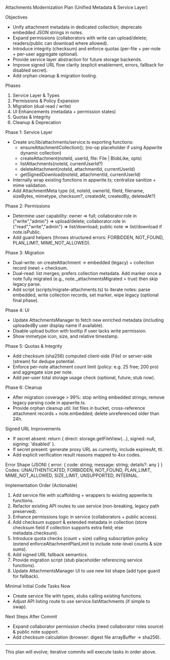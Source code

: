 Attachments Modernization Plan (Unified Metadata & Service Layer)

Objectives
- Unify attachment metadata in dedicated collection; deprecate embedded JSON strings in notes.
- Expand permissions (collaborators with write can upload/delete; readers/public can download where allowed).
- Introduce integrity (checksum) and enforce quotas (per-file + per-note + per-user aggregate optional).
- Provide service layer abstraction for future storage backends.
- Improve signed URL flow clarity (explicit enablement, errors, fallback for disabled secret).
- Add orphan cleanup & migration tooling.

Phases
1. Service Layer & Types
2. Permissions & Policy Expansion
3. Migration (dual read / write)
4. UI Enhancements (metadata + permission states)
5. Quotas & Integrity
6. Cleanup & Deprecation

Phase 1: Service Layer
- Create src/lib/attachments/service.ts exporting functions:
  - ensureAttachmentCollection(); (no-op placeholder if using Appwrite dynamic collection) 
  - createAttachment(noteId, userId, file: File | BlobLike, opts)
  - listAttachments(noteId, currentUserId?)
  - deleteAttachment(noteId, attachmentId, currentUserId)
  - getSignedDownload(noteId, attachmentId, currentUserId)
- Internally wrap existing functions in appwrite.ts; centralize sanitize + mime validation.
- Add AttachmentMeta type (id, noteId, ownerId, fileId, filename, sizeBytes, mimetype, checksum?, createdAt, createdBy, deletedAt?)

Phase 2: Permissions
- Determine user capability: owner => full; collaborator.role in {"write","admin"} => upload/delete; collaborator.role in {"read","write","admin"} => list/download; public note => list/download if note.isPublic.
- Add guard helpers (throws structured errors: FORBIDDEN, NOT_FOUND, PLAN_LIMIT, MIME_NOT_ALLOWED).

Phase 3: Migration
- Dual-write: on createAttachment -> embedded (legacy) + collection record (new) + checksum.
- Dual-read: list merges; prefers collection metadata. Add marker once a note fully migrated (e.g., note._attachmentsMigrated = true) then skip legacy parse.
- Add script (scripts/migrate-attachments.ts) to iterate notes: parse embedded, write collection records, set marker, wipe legacy (optional final phase).

Phase 4: UI
- Update AttachmentsManager to fetch new enriched metadata (including uploadedBy user display name if available).
- Disable upload button with tooltip if user lacks write permission.
- Show mimetype icon, size, and relative timestamp.

Phase 5: Quotas & Integrity
- Add checksum (sha256) computed client-side (File) or server-side (stream) for dedupe potential.
- Enforce per-note attachment count limit (policy: e.g. 25 free; 200 pro) and aggregate size per note.
- Add per-user total storage usage check (optional, future; stub now).

Phase 6: Cleanup
- After migration coverage > 99%: stop writing embedded strings; remove legacy parsing code in appwrite.ts.
- Provide orphan cleanup util: list files in bucket, cross-reference attachment records + note.embedded; delete unreferenced older than 24h.

Signed URL Improvements
- If secret absent: return { direct: storage.getFileView(...), signed: null, signing: 'disabled' }.
- If secret present: generate proxy URL as currently, include expiresAt, ttl.
- Add explicit verification result reasons mapped to 4xx codes.

Error Shape (JSON)
{ error: { code: string; message: string; details?: any } }
Codes: UNAUTHENTICATED, FORBIDDEN, NOT_FOUND, PLAN_LIMIT, MIME_NOT_ALLOWED, SIZE_LIMIT, UNSUPPORTED, INTERNAL.

Implementation Order (Actionable)
1. Add service file with scaffolding + wrappers to existing appwrite.ts functions.
2. Refactor existing API routes to use service (non-breaking, legacy path preserved).
3. Enhance permissions logic in service (collaborators + public access).
4. Add checksum support & extended metadata in collection (store checksum field if collection supports extra field; else metadata.checksum).
5. Introduce quota checks (count + size) calling subscription policy (extend enforceAttachmentPlanLimit to include note-level counts & size sums).
6. Add signed URL fallback semantics.
7. Provide migration script (stub placeholder referencing service functions).
8. Update AttachmentsManager UI to use new list shape (add type guard for fallback).

Minimal Initial Code Tasks Now
- Create service file with types, stubs calling existing functions.
- Adjust API listing route to use service.listAttachments (if simple to swap).

Next Steps After Commit
- Expand collaborator permission checks (need collaborator roles source) & public note support.
- Add checksum calculation (browser: digest file arrayBuffer -> sha256).

---
This plan will evolve; iterative commits will execute tasks in order above.
